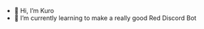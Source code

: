 - 👋 Hi, I’m Kuro
- 🌱 I’m currently learning to make a really good Red Discord Bot

<!---
Kuro-Rui/Kuro-Rui is a ✨ special ✨ repository because its `README.md` (this file) appears on your GitHub profile.
You can click the Preview link to take a look at your changes.
--->
